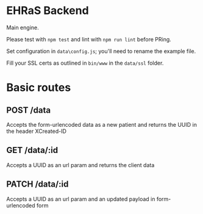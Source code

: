 # EHRaS Backend

Main engine.

Please test with `npm test` and lint with `npm run lint` before PRing.

Set configuration in `data\config.js`; you'll need to rename the example file.

Fill your SSL certs as outlined in `bin/www` in the `data/ssl` folder.

# Basic routes

## POST /data
Accepts the form-urlencoded data as a new patient and returns the UUID in the header XCreated-ID

## GET /data/:id
Accepts a UUID as an url param and returns the client data

## PATCH /data/:id
Accepts a UUID as an url param and an updated payload in form-urlencoded form
